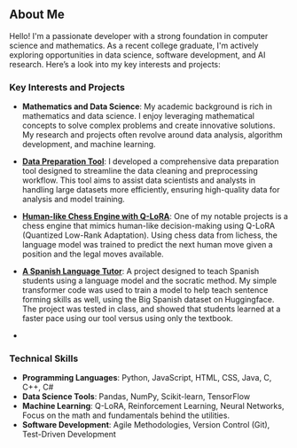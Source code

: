 ## About Me

Hello! I'm a passionate developer with a strong foundation in computer science and mathematics. As a recent college graduate, I'm actively exploring opportunities in data science, software development, and AI research. Here’s a look into my key interests and projects:

### Key Interests and Projects

- **Mathematics and Data Science**: My academic background is rich in mathematics and data science. I enjoy leveraging mathematical concepts to solve complex problems and create innovative solutions. My research and projects often revolve around data analysis, algorithm development, and machine learning.

- **[Data Preparation Tool](https://github.com/williamdwinnell/task_zero)**: I developed a comprehensive data preparation tool designed to streamline the data cleaning and preprocessing workflow. This tool aims to assist data scientists and analysts in handling large datasets more efficiently, ensuring high-quality data for analysis and model training.

- **[Human-like Chess Engine with Q-LoRA](https://github.com/williamdwinnell/CapstoneChess)**: One of my notable projects is a chess engine that mimics human-like decision-making using Q-LoRA (Quantized Low-Rank Adaptation). Using chess data from lichess, the language model was trained to predict the next human move given a position and the legal moves available.

- **[A Spanish Language Tutor](https://github.com/williamdwinnell/SpanAIsh)**: A project designed to teach Spanish students using a language model and the socratic method. My simple transformer code was used to train a model to help teach sentence forming skills as well, using the Big Spanish dataset on Huggingface. The project was tested in class, and showed that students learned at a faster pace using our tool versus using only the textbook.

- 

### Technical Skills

- **Programming Languages**: Python, JavaScript, HTML, CSS, Java, C, C++, C#
- **Data Science Tools**: Pandas, NumPy, Scikit-learn, TensorFlow
- **Machine Learning**: Q-LoRA, Reinforcement Learning, Neural Networks, Focus on the math and fundamentals behind the utilities.
- **Software Development**: Agile Methodologies, Version Control (Git), Test-Driven Development
